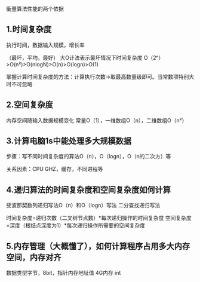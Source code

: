 衡量算法性能的两个依据
## 1.时间复杂度
执行时间，数据输入规模，增长率

（最坏，平均，最好）
大O计法表示最坏情况下时间复杂度
O（2ⁿ）>O(n²)>O(nlogN)>O(n)>O(logn)>O(1)

掌握计算时间复杂度的方法：计算执行次数->取最高数量级即可。当常数项特别大时不可忽略

## 2.空间复杂度

内存空间随输入数据规模变化
常量O（1），一维数组O（n），二维数组O（n²）

## 3.计算电脑1s中能处理多大规模数据
步骤：写不同时间复杂度的算法O（n），O（logn），O（n的二次方）等

关系因素：CPU GHZ，缓存，不同进程等


## 4.递归算法的时间复杂度和空间复杂度如何计算
斐波那契数列递归写法O（n）和O（logn）写法
二分查找递归写法

时间复杂度=递归次数（二叉树节点数）*每次递归操作的时间复杂度
空间复杂度=深度（根结点深度为1）*每次递归操作所需要的空间复杂度

## 5.内存管理（大概懂了），如何计算程序占用多大内存空间，内存对齐
数据类型字节，8bit，指针内存地址值
4G内存 int


